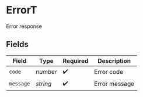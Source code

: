 # ErrorT

Error response


## Fields

| Field              | Type               | Required           | Description        |
| ------------------ | ------------------ | ------------------ | ------------------ |
| `code`             | *number*           | :heavy_check_mark: | Error code         |
| `message`          | *string*           | :heavy_check_mark: | Error message      |